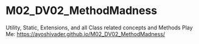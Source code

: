 # M02_DV02_MethodMadness
 Utility, Static, Extensions, and all Class related concepts and Methods
 Play Me: https://ayoshivader.github.io/M02_DV02_MethodMadness/
